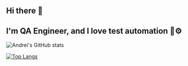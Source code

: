 ## Hi there :wave:

## I'm QA Engineer, and I love test automation :bullettrain_front::gear:


![Andrei's GitHub stats](https://github-readme-stats.vercel.app/api?username=AndreyKolesinskiy&show_icons=true&theme=radical)

[![Top Langs](https://github-readme-stats.vercel.app/api/top-langs/?username=AndreyKolesinskiy&layout=compact)](https://github.com/AndreyKolesinskiy)
